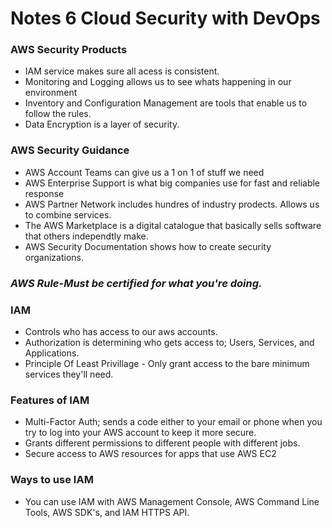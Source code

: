 # Notes 6 Cloud Security with DevOps

### AWS Security Products
* IAM service makes sure all acess is consistent.
* Monitoring and Logging allows us to see whats happening in our environment
* Inventory and Configuration Management are tools that enable us to follow the rules.
* Data Encryption is a layer of security.
### AWS Security Guidance
* AWS Account Teams can give us a 1 on 1 of stuff we need
* AWS Enterprise Support is what big companies use for fast and reliable response
* AWS Partner Network includes hundres of industry prodects. Allows us to combine services.
* The AWS Marketplace is a digital catalogue that basically sells software that others independtly make.
* AWS Security Documentation shows how to create security organizations.
### *AWS Rule-Must be certified for what you're doing.*
### IAM
* Controls who has access to our aws accounts.
* Authorization is determining who gets access to; Users, Services, and Applications.
* Principle Of Least Privillage - Only grant access to the bare minimum services they'll need.
### Features of IAM
* Multi-Factor Auth; sends a code either to your email or phone when you try to log into your AWS account to keep it more secure.
* Grants different permissions to different people with different jobs. 
* Secure access to AWS resources for apps that use AWS EC2
### Ways to use IAM 
* You can use IAM with AWS Management Console, AWS Command Line Tools, AWS SDK's, and IAM HTTPS API.
